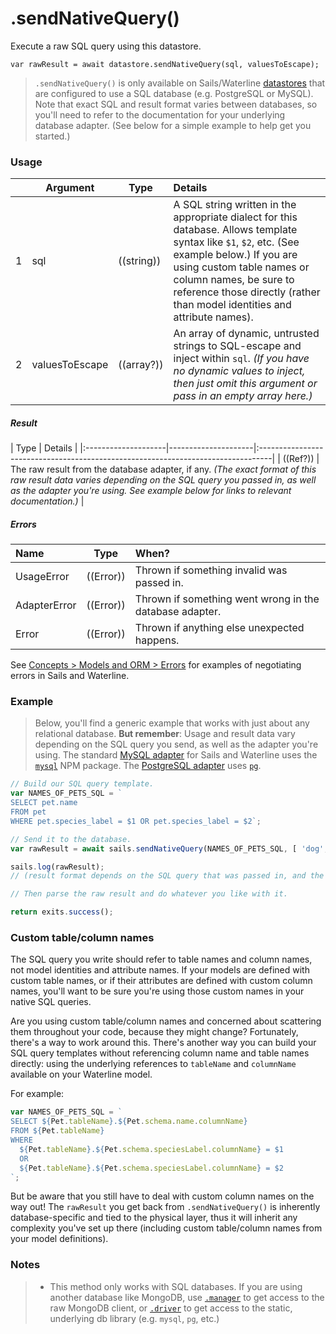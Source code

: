 # .sendNativeQuery()

Execute a raw SQL query using this datastore.

```usage
var rawResult = await datastore.sendNativeQuery(sql, valuesToEscape);
```

> `.sendNativeQuery()` is only available on Sails/Waterline [datastores](https://sailsjs.com/documentation/reference/waterline-orm/datastores) that are configured to use a SQL database (e.g. PostgreSQL or MySQL). Note that exact SQL and result format varies between databases, so you'll need to refer to the documentation for your underlying database adapter. (See below for a simple example to help get you started.)

### Usage
|   |     Argument        | Type                | Details
|---|---------------------|---------------------|:------------|
| 1 | sql                 | ((string))          | A SQL string written in the appropriate dialect for this database.  Allows template syntax like `$1`, `$2`, etc. (See example below.)  If you are using custom table names or column names, be sure to reference those directly (rather than model identities and attribute names).  |
| 2 | valuesToEscape     | ((array?))           | An array of dynamic, untrusted strings to SQL-escape and inject within `sql`.  _(If you have no dynamic values to inject, then just omit this argument or pass in an empty array here.)_

##### Result

| Type                | Details |
|:--------------------|---------------------|:---------------------------------------------------------------------------------|
| ((Ref?))            | The raw result from the database adapter, if any. _(The exact format of this raw result data varies depending on the SQL query you passed in, as well as the adapter you're using. See example below for links to relevant documentation.)_ |

##### Errors

|     Name        | Type                | When? |
|:----------------|---------------------|:---------------------------------------------------------------------------------|
| UsageError      | ((Error))           | Thrown if something invalid was passed in.
| AdapterError    | ((Error))           | Thrown if something went wrong in the database adapter.
| Error           | ((Error))           | Thrown if anything else unexpected happens.

See [Concepts > Models and ORM > Errors](https://sailsjs.com/documentation/concepts/models-and-orm/errors) for examples of negotiating errors in Sails and Waterline.

### Example

> Below, you'll find a generic example that works with just about any relational database.  **But remember**: Usage and result data vary depending on the SQL query you send, as well as the adapter you're using.  The standard [MySQL adapter](https://sailsjs.com/documentation/concepts/extending-sails/adapters/available-adapters#?sailsmysql) for Sails and Waterline uses the [`mysql`](http://npmjs.com/package/mysql) NPM package.  The [PostgreSQL adapter](https://sailsjs.com/documentation/concepts/extending-sails/adapters/available-adapters#?sailspostgresql) uses [`pg`](http://npmjs.com/package/pg).


```js
// Build our SQL query template.
var NAMES_OF_PETS_SQL = `
SELECT pet.name
FROM pet
WHERE pet.species_label = $1 OR pet.species_label = $2`;

// Send it to the database.
var rawResult = await sails.sendNativeQuery(NAMES_OF_PETS_SQL, [ 'dog', 'cat' ]);

sails.log(rawResult);
// (result format depends on the SQL query that was passed in, and the adapter you're using)

// Then parse the raw result and do whatever you like with it.

return exits.success();
```


### Custom table/column names

The SQL query you write should refer to table names and column names, not model identities and attribute names.  If your models are defined with custom table names, or if their attributes are defined with custom column names, you'll want to be sure you're using those custom names in your native SQL queries.

Are you using custom table/column names and concerned about scattering them throughout your code, because they might change?  Fortunately, there's a way to work around this.  There's another way you can build your SQL query templates without referencing column name and table names directly: using the underlying references to `tableName` and `columnName` available on your Waterline model.

For example:

```js
var NAMES_OF_PETS_SQL = `
SELECT ${Pet.tableName}.${Pet.schema.name.columnName}
FROM ${Pet.tableName}
WHERE
  ${Pet.tableName}.${Pet.schema.speciesLabel.columnName} = $1
  OR
  ${Pet.tableName}.${Pet.schema.speciesLabel.columnName} = $2
`;
```

But be aware that you still have to deal with custom column names on the way out!  The `rawResult` you get back from `.sendNativeQuery()` is inherently database-specific and tied to the physical layer, thus it will inherit any complexity you've set up there (including custom table/column names from your model definitions).


### Notes
> + This method only works with SQL databases.  If you are using another database like MongoDB, use [`.manager`](https://sailsjs.com/documentation/reference/waterline-orm/datastores/manager) to get access to the raw MongoDB client, or [`.driver`](https://sailsjs.com/documentation/reference/waterline-orm/datastores/driver) to get access to the static, underlying db library (e.g. `mysql`, `pg`, etc.)

<docmeta name="displayName" value=".sendNativeQuery()">
<docmeta name="pageType" value="method">
